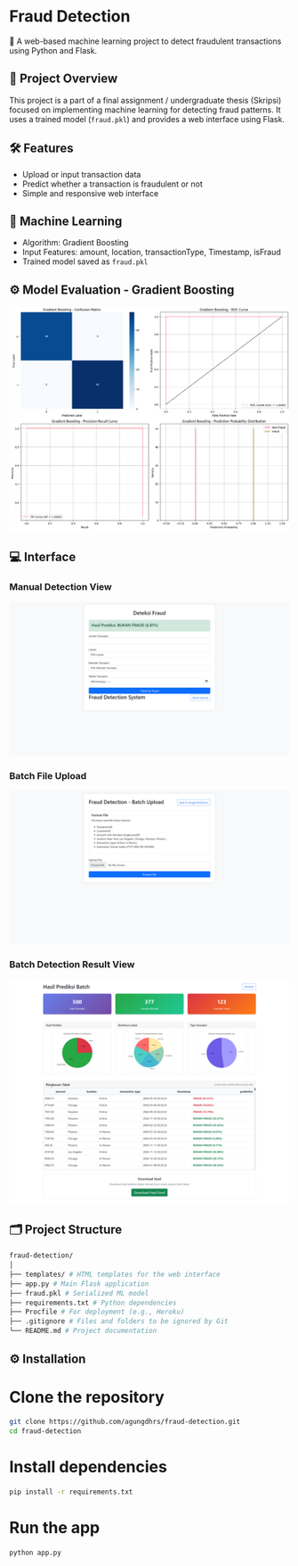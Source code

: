 # Fraud Detection

🚨 A web-based machine learning project to detect fraudulent transactions using Python and Flask.

## 📌 Project Overview

This project is a part of a final assignment / undergraduate thesis (Skripsi) focused on implementing machine learning for detecting fraud patterns. It uses a trained model (`fraud.pkl`) and provides a web interface using Flask.

## 🛠️ Features

- Upload or input transaction data
- Predict whether a transaction is fraudulent or not
- Simple and responsive web interface

## 🧠 Machine Learning

- Algorithm: Gradient Boosting
- Input Features: amount, location, transactionType, Timestamp, isFraud
- Trained model saved as `fraud.pkl`

## ⚙️ Model Evaluation - Gradient Boosting

![Gradient Boosting Evaluation](img/gradient_boosting.png)

## 💻 Interface

### Manual Detection View

![Manual Detection](img/1.png)

### Batch File Upload

![Batch Upload](img/2.png)

### Batch Detection Result View

![Batch Detection Result](img/3.png)

## 🗂️ Project Structure

```bash
fraud-detection/
│
├── templates/ # HTML templates for the web interface
├── app.py # Main Flask application
├── fraud.pkl # Serialized ML model
├── requirements.txt # Python dependencies
├── Procfile # For deployment (e.g., Heroku)
├── .gitignore # Files and folders to be ignored by Git
└── README.md # Project documentation
```

## ⚙️ Installation

# Clone the repository

```bash
git clone https://github.com/agungdhrs/fraud-detection.git
cd fraud-detection
```

# Install dependencies

```bash
pip install -r requirements.txt
```

# Run the app

```bash
python app.py
```
